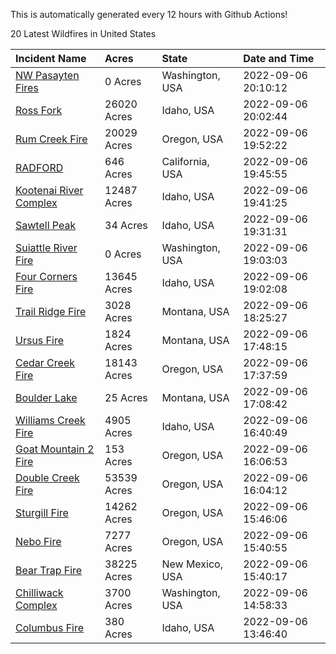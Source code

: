 This is automatically generated every 12 hours with Github Actions!

20 Latest Wildfires in United States

 | Incident Name | Acres | State | Date and Time |
|:---|:---|:---|:---|
| [NW Pasayten Fires](https://inciweb.nwcg.gov/incident/8397/) | 0 Acres | Washington, USA | 2022-09-06 20:10:12 |
| [Ross Fork](https://inciweb.nwcg.gov/incident/8375/) | 26020 Acres | Idaho, USA | 2022-09-06 20:02:44 |
| [Rum Creek Fire](https://inciweb.nwcg.gov/incident/8348/) | 20029 Acres | Oregon, USA | 2022-09-06 19:52:22 |
| [RADFORD](https://inciweb.nwcg.gov/incident/8390/) | 646 Acres | California, USA | 2022-09-06 19:45:55 |
| [Kootenai River Complex ](https://inciweb.nwcg.gov/incident/8378/) | 12487 Acres | Idaho, USA | 2022-09-06 19:41:25 |
| [Sawtell Peak](https://inciweb.nwcg.gov/incident/8383/) | 34 Acres | Idaho, USA | 2022-09-06 19:31:31 |
| [Suiattle River Fire](https://inciweb.nwcg.gov/incident/8396/) | 0 Acres | Washington, USA | 2022-09-06 19:03:03 |
| [Four Corners Fire](https://inciweb.nwcg.gov/incident/8331/) | 13645 Acres | Idaho, USA | 2022-09-06 19:02:08 |
| [Trail Ridge Fire](https://inciweb.nwcg.gov/incident/8365/) | 3028 Acres | Montana, USA | 2022-09-06 18:25:27 |
| [Ursus Fire](https://inciweb.nwcg.gov/incident/8367/) | 1824 Acres | Montana, USA | 2022-09-06 17:48:15 |
| [Cedar Creek Fire](https://inciweb.nwcg.gov/incident/8307/) | 18143 Acres | Oregon, USA | 2022-09-06 17:37:59 |
| [Boulder Lake](https://inciweb.nwcg.gov/incident/8395/) | 25 Acres | Montana, USA | 2022-09-06 17:08:42 |
| [Williams Creek Fire](https://inciweb.nwcg.gov/incident/8372/) | 4905 Acres | Idaho, USA | 2022-09-06 16:40:49 |
| [Goat Mountain 2 Fire](https://inciweb.nwcg.gov/incident/8380/) | 153 Acres | Oregon, USA | 2022-09-06 16:06:53 |
| [Double Creek Fire](https://inciweb.nwcg.gov/incident/8366/) | 53539 Acres | Oregon, USA | 2022-09-06 16:04:12 |
| [Sturgill Fire](https://inciweb.nwcg.gov/incident/8364/) | 14262 Acres | Oregon, USA | 2022-09-06 15:46:06 |
| [Nebo Fire](https://inciweb.nwcg.gov/incident/8363/) | 7277 Acres | Oregon, USA | 2022-09-06 15:40:55 |
| [Bear Trap Fire](https://inciweb.nwcg.gov/incident/8093/) | 38225 Acres | New Mexico, USA | 2022-09-06 15:40:17 |
| [Chilliwack Complex](https://inciweb.nwcg.gov/incident/8394/) | 3700 Acres | Washington, USA | 2022-09-06 14:58:33 |
| [Columbus Fire](https://inciweb.nwcg.gov/incident/8368/) | 380 Acres | Idaho, USA | 2022-09-06 13:46:40 |
